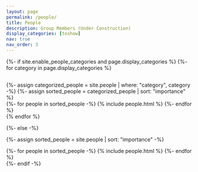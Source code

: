 ```yaml
---
layout: page
permalink: /people/
title: People
description: Group Members (Under Construction)
display_categories: [toshow]
nav: true
nav_order: 3
---
```


<!-- pages/people.md -->
<div class="people">
{%- if site.enable_people_categories and page.display_categories %}
  <!-- Display categorized people -->
  {%- for category in page.display_categories %}
  <h2 class="category"></h2>
  {%- assign categorized_people = site.people | where: "category", category -%}
  {%- assign sorted_people = categorized_people | sort: "importance" %}
  <!-- Generate cards for each person -->
  <div class="grid">
    {%- for people in sorted_people -%}
      {% include people.html %}
    {%- endfor %}
  </div>
  {% endfor %}

{%- else -%}
<!-- Display people without categories -->
  {%- assign sorted_people = site.people | sort: "importance" -%}
  <!-- Generate cards for each person -->
  <div class="grid">
    {%- for people in sorted_people -%}
      {% include people.html %}
    {%- endfor %}
  </div>
{%- endif -%}
</div>
